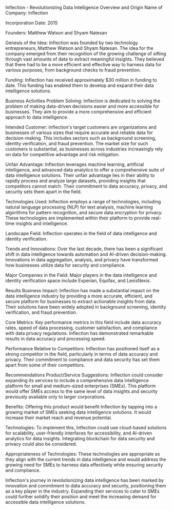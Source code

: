 Inflection - Revolutionizing Data Intelligence
Overview and Origin
Name of Company: Inflection

Incorporation Date: 2015

Founders: Matthew Watson and Shyam Natesan

Genesis of the Idea: Inflection was founded by two technology entrepreneurs, Matthew Watson and Shyam Natesan. The idea for the company emerged from their recognition of the growing challenge of sifting through vast amounts of data to extract meaningful insights. They believed that there had to be a more efficient and effective way to harness data for various purposes, from background checks to fraud prevention.

Funding: Inflection has received approximately $30 million in funding to date. This funding has enabled them to develop and expand their data intelligence solutions.

Business Activities
Problem Solving: Inflection is dedicated to solving the problem of making data-driven decisions easier and more accessible for businesses. They aim to provide a more comprehensive and efficient approach to data intelligence.

Intended Customer: Inflection's target customers are organizations and businesses of various sizes that require accurate and reliable data for decision-making. This includes sectors such as background screening, identity verification, and fraud prevention. The market size for such customers is substantial, as businesses across industries increasingly rely on data for competitive advantage and risk mitigation.

Unfair Advantage: Inflection leverages machine learning, artificial intelligence, and advanced data analytics to offer a comprehensive suite of data intelligence solutions. Their unfair advantage lies in their ability to rapidly process and analyze large datasets, providing insights that competitors cannot match. Their commitment to data accuracy, privacy, and security sets them apart in the field.

Technologies Used: Inflection employs a range of technologies, including natural language processing (NLP) for text analysis, machine learning algorithms for pattern recognition, and secure data encryption for privacy. These technologies are implemented within their platform to provide real-time insights and intelligence.

Landscape
Field: Inflection operates in the field of data intelligence and identity verification.

Trends and Innovations: Over the last decade, there has been a significant shift in data intelligence towards automation and AI-driven decision-making. Innovations in data aggregation, analysis, and privacy have transformed how businesses utilize data for security and compliance.

Major Companies in the Field: Major players in the data intelligence and identity verification space include Experian, Equifax, and LexisNexis.

Results
Business Impact: Inflection has made a substantial impact on the data intelligence industry by providing a more accurate, efficient, and secure platform for businesses to extract actionable insights from data. Their solutions have been widely adopted in background screening, identity verification, and fraud prevention.

Core Metrics: Key performance metrics in this field include data accuracy rates, speed of data processing, customer satisfaction, and compliance with data privacy regulations. Inflection has demonstrated remarkable results in data accuracy and processing speed.

Performance Relative to Competitors: Inflection has positioned itself as a strong competitor in the field, particularly in terms of data accuracy and privacy. Their commitment to compliance and data security has set them apart from some of their competitors.

Recommendations
Product/Service Suggestions: Inflection could consider expanding its services to include a comprehensive data intelligence platform for small and medium-sized enterprises (SMEs). This platform would offer SMEs access to the same level of data insights and security previously available only to larger corporations.

Benefits: Offering this product would benefit Inflection by tapping into a growing market of SMEs seeking data intelligence solutions. It would increase their market reach and revenue potential.

Technologies: To implement this, Inflection could use cloud-based solutions for scalability, user-friendly interfaces for accessibility, and AI-driven analytics for data insights. Integrating blockchain for data security and privacy could also be considered.

Appropriateness of Technologies: These technologies are appropriate as they align with the current trends in data intelligence and would address the growing need for SMEs to harness data effectively while ensuring security and compliance.

Inflection's journey in revolutionizing data intelligence has been marked by innovation and commitment to data accuracy and security, positioning them as a key player in the industry. Expanding their services to cater to SMEs could further solidify their position and meet the increasing demand for accessible data intelligence solutions.
